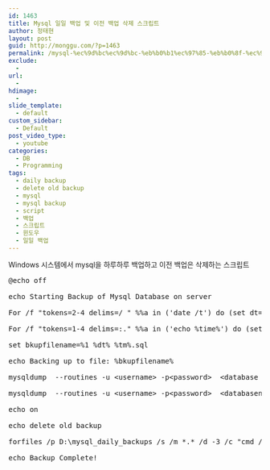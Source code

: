 ```yaml
---
id: 1463
title: Mysql 일일 백업 및 이전 백업 삭제 스크립트
author: 정태현
layout: post
guid: http://monggu.com/?p=1463
permalink: /mysql-%ec%9d%bc%ec%9d%bc-%eb%b0%b1%ec%97%85-%eb%b0%8f-%ec%9d%b4%ec%a0%84-%eb%b0%b1%ec%97%85-%ec%82%ad%ec%a0%9c-%ec%8a%a4%ed%81%ac%eb%a6%bd%ed%8a%b8/
exclude:
  - 
url:
  - 
hdimage:
  - 
slide_template:
  - default
custom_sidebar:
  - Default
post_video_type:
  - youtube
categories:
  - DB
  - Programming
tags:
  - daily backup
  - delete old backup
  - mysql
  - mysql backup
  - script
  - 백업
  - 스크립트
  - 윈도우
  - 일일 백업
---
```

Windows 시스템에서 mysql을 하루하루 백업하고 이전 백업은 삭제하는 스크립트

<pre class="lang:sh decode:true ">@echo off

echo Starting Backup of Mysql Database on server 

For /f "tokens=2-4 delims=/ " %%a in ('date /t') do (set dt=%%c-%%a-%%b)

For /f "tokens=1-4 delims=:." %%a in ('echo %time%') do (set tm=%%a%%b%%c%%d)

set bkupfilename=%1 %dt% %tm%.sql

echo Backing up to file: %bkupfilename%

mysqldump  --routines -u &lt;username&gt; -p&lt;password&gt;  &lt;database name&gt; &gt; D:\mysql_daily_backups\"&lt;databasename&gt;%bkupfilename%"

mysqldump  --routines -u &lt;username&gt; -p&lt;password&gt;  &lt;databasename&gt; &gt; D:\mysql_daily_backups\"&lt;databasename&gt;%bkupfilename%"

echo on

echo delete old backup

forfiles /p D:\mysql_daily_backups /s /m *.* /d -3 /c "cmd /c del @file : date &gt;= 3days"

echo Backup Complete!</pre>

&nbsp;



<!-- SEO Ultimate (http://www.seodesignsolutions.com/wordpress-seo/) - Code Inserter module -->

  
  
<ins class="adsbygoogle" style="display:inline-block;width:728px;height:90px" data-ad-client="ca-pub-4058194403762977" data-ad-slot="4726363844"></ins>  
<!-- /SEO Ultimate -->